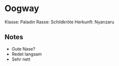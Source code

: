# Oogway

Klasse: Paladin
Rasse: Schildkröte
Herkunft: Nyanzaru

## Notes

- Gute Nase?
- Redet langsam
- Sehr nett
